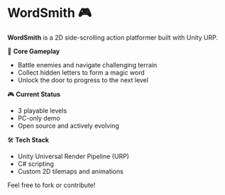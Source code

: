 # WordSmith 🎮

**WordSmith** is a 2D side-scrolling action platformer built with Unity URP.

🧩 **Core Gameplay**
- Battle enemies and navigate challenging terrain  
- Collect hidden letters to form a magic word  
- Unlock the door to progress to the next level  

🎮 **Current Status**
- 3 playable levels  
- PC-only demo  
- Open source and actively evolving  

🛠 **Tech Stack**
- Unity Universal Render Pipeline (URP)  
- C# scripting  
- Custom 2D tilemaps and animations  

Feel free to fork or contribute!
